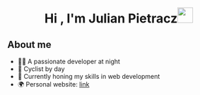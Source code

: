 <h1 align="center"><b>Hi , I'm Julian Pietracz</b><img src="https://media.giphy.com/media/hvRJCLFzcasrR4ia7z/giphy.gif" width="35"></h1>

## **About me**

- 👨‍💻 A passionate developer at night
- 🚴 Cyclist by day
- 🌱 Currently honing my skills in web development
- 🌍 Personal website: [link](https://www.icegif.com/wp-content/uploads/2023/01/icegif-162.gif)

<br>
